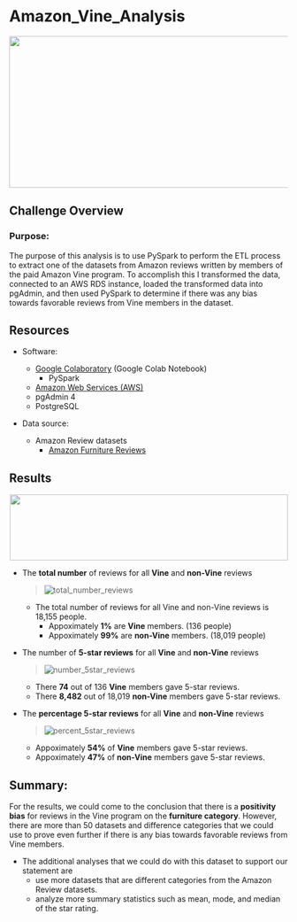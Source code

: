 # Amazon_Vine_Analysis

<p align="center">
  <img width="800" height="274" src="https://user-images.githubusercontent.com/89308251/145699265-b1595efd-eb0d-41b1-9200-40972c360b0f.jpg">
</p>

## Challenge Overview

### Purpose:

   The purpose of this analysis is to use PySpark to perform the ETL process to extract one of the datasets from Amazon reviews written by members of the paid Amazon Vine program. To accomplish this I transformed the data, connected to an AWS RDS instance, loaded the transformed data into pgAdmin, and then used PySpark to determine if there was any bias towards favorable reviews from Vine members in the dataset.
  
  
## Resources
- Software:
   - [Google Colaboratory](https://colab.research.google.com/notebooks/welcome.ipynb) (Google Colab Notebook)
      - PySpark 
   - [Amazon Web Services (AWS)](https://aws.amazon.com/)
   - pgAdmin 4 
   - PostgreSQL
   
- Data source: 
   - Amazon Review datasets 
      - [Amazon Furniture Reviews](https://s3.amazonaws.com/amazon-reviews-pds/tsv/amazon_reviews_us_Furniture_v1_00.tsv.gz)

## Results 

<p align="center">
  <img width="503" height="119" src="https://user-images.githubusercontent.com/89308251/145699945-81ec2299-0f10-4062-ad89-76aec46dbcc4.png">
</p>
  
  
- The **total number** of reviews for all **Vine** and **non-Vine** reviews 
   > ![total_number_reviews](https://user-images.githubusercontent.com/89308251/145699865-ddead52d-3db2-4daf-bf20-c3486f607e8a.png)

   - The total number of reviews for all Vine and non-Vine reviews is 18,155 people.
      - Appoximately **1%** are **Vine** members. (136 people)
      - Appoximately **99%** are **non-Vine** members. (18,019 people)


- The number of **5-star reviews** for all **Vine** and **non-Vine** reviews 
   > ![number_5star_reviews](https://user-images.githubusercontent.com/89308251/145699885-1150b533-a326-4ed0-8d94-2af75bb93ea8.png)

   - There **74** out of 136 **Vine** members gave 5-star reviews.
   - There **8,482** out of 18,019 **non-Vine** members gave 5-star reviews.


- The **percentage 5-star reviews** for all **Vine** and **non-Vine** reviews 
   > ![percent_5star_reviews](https://user-images.githubusercontent.com/89308251/145699886-11e293bf-bf25-4613-a1e3-756ebea9da25.png)

   - Appoximately **54%** of **Vine** members gave 5-star reviews.
   - Appoximately **47%** of **non-Vine** members gave 5-star reviews.


## Summary:   

For the results, we could come to the conclusion that there is a **positivity bias** for reviews in the Vine program on the **furniture category**. 
However, there are more than 50 datasets and difference categories that we could use to prove even further if there is any bias towards favorable reviews from Vine members.

- The additional analyses that we could do with this dataset to support our statement are 
   - use more datasets that are different categories from the Amazon Review datasets.
   - analyze more summary statistics such as mean, mode, and median of the star rating.

